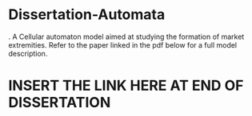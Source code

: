 # Dissertation-Automata
. A Cellular automaton model aimed at studying the formation of market extremities. Refer to the paper linked in the pdf below for a full model description.
# INSERT THE LINK HERE AT END OF DISSERTATION
